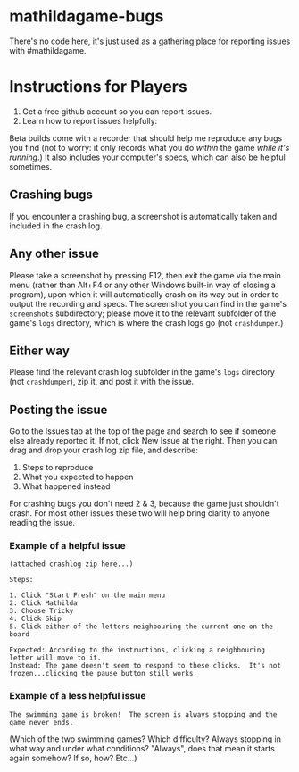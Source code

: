 # mathildagame-bugs
There's no code here, it's just used as a gathering place for reporting issues with #mathildagame.

# Instructions for Players
1. Get a free github account so you can report issues.
2. Learn how to report issues helpfully:

Beta builds come with a recorder that should help me reproduce any bugs you find (not to worry: it only records what you do *within* the game *while it's running*.)  It also includes your computer's specs, which can also be helpful sometimes.

## Crashing bugs

If you encounter a crashing bug, a screenshot is automatically taken and included in the crash log.

## Any other issue

Please take a screenshot by pressing F12, then exit the game via the main menu (rather than Alt+F4 or any other Windows built-in way of closing a program), upon which it will automatically crash on its way out in order to output the recording and specs.  The screenshot you can find in the game's `screenshots` subdirectory; please move it to the relevant subfolder of the game's `logs` directory, which is where the crash logs go (not `crashdumper`.)

## Either way

Please find the relevant crash log subfolder in the game's `logs` directory (not `crashdumper`), zip it, and post it with the issue.

## Posting the issue

Go to the Issues tab at the top of the page and search to see if someone else already reported it.  If not, click New Issue at the right.  Then you can drag and drop your crash log zip file, and describe:

1. Steps to reproduce
2. What you expected to happen
3. What happened instead

For crashing bugs you don't need 2 & 3, because the game just shouldn't crash.  For most other issues these two will help bring clarity to anyone reading the issue.

### Example of a helpful issue

```
(attached crashlog zip here...)

Steps:

1. Click "Start Fresh" on the main menu
2. Click Mathilda
3. Choose Tricky
4. Click Skip
5. Click either of the letters neighbouring the current one on the board

Expected: According to the instructions, clicking a neighbouring letter will move to it.
Instead: The game doesn't seem to respond to these clicks.  It's not frozen...clicking the pause button still works.
```

### Example of a less helpful issue

```
The swimming game is broken!  The screen is always stopping and the game never ends.
```

(Which of the two swimming games?  Which difficulty?  Always stopping in what way and under what conditions?  "Always", does that mean it starts again somehow?  If so, how?  Etc...)
